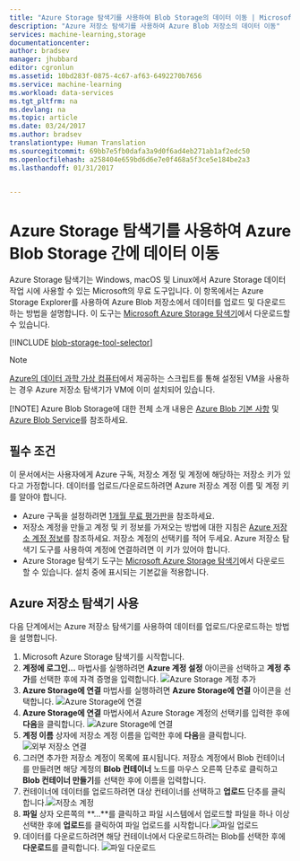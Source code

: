 ```yaml
---
title: "Azure Storage 탐색기를 사용하여 Blob Storage의 데이터 이동 | Microsoft Docs"
description: "Azure 저장소 탐색기를 사용하여 Azure Blob 저장소의 데이터 이동"
services: machine-learning,storage
documentationcenter: 
author: bradsev
manager: jhubbard
editor: cgronlun
ms.assetid: 10bd283f-0875-4c67-af63-6492270b7656
ms.service: machine-learning
ms.workload: data-services
ms.tgt_pltfrm: na
ms.devlang: na
ms.topic: article
ms.date: 03/24/2017
ms.author: bradsev
translationtype: Human Translation
ms.sourcegitcommit: 69bb7e5fb0dafa3a9d0f6ad4eb271ab1af2edc50
ms.openlocfilehash: a258404e659bd6d6e7e0f468a5f3ce5e184be2a3
ms.lasthandoff: 01/31/2017


---
```

# <a name="move-data-to-and-from-azure-blob-storage-using-azure-storage-explorer"></a>Azure Storage 탐색기를 사용하여 Azure Blob Storage 간에 데이터 이동
Azure Storage 탐색기는 Windows, macOS 및 Linux에서 Azure Storage 데이터 작업 시에 사용할 수 있는 Microsoft의 무료 도구입니다. 이 항목에서는 Azure Storage Explorer를 사용하여 Azure Blob 저장소에서 데이터를 업로드 및 다운로드하는 방법을 설명합니다. 이 도구는 [Microsoft Azure Storage 탐색기](http://storageexplorer.com/)에서 다운로드할 수 있습니다.

[!INCLUDE [blob-storage-tool-selector](../../includes/machine-learning-blob-storage-tool-selector.md)]

> [!NOTE]
> [Azure의 데이터 과학 가상 컴퓨터](machine-learning-data-science-virtual-machines.md)에서 제공하는 스크립트를 통해 설정된 VM을 사용하는 경우 Azure 저장소 탐색기가 VM에 이미 설치되어 있습니다.
> 
> [!NOTE]
> Azure Blob Storage에 대한 전체 소개 내용은 [Azure Blob 기본 사항](../storage/storage-dotnet-how-to-use-blobs.md) 및 [Azure Blob Service](https://msdn.microsoft.com/library/azure/dd179376.aspx)를 참조하세요.   
> 
> 

## <a name="prerequisites"></a>필수 조건
이 문서에서는 사용자에게 Azure 구독, 저장소 계정 및 계정에 해당하는 저장소 키가 있다고 가정합니다. 데이터를 업로드/다운로드하려면 Azure 저장소 계정 이름 및 계정 키를 알아야 합니다. 

* Azure 구독을 설정하려면 [1개월 무료 평가판](https://azure.microsoft.com/pricing/free-trial/)을 참조하세요.
* 저장소 계정을 만들고 계정 및 키 정보를 가져오는 방법에 대한 지침은 [Azure 저장소 계정 정보](../storage/storage-create-storage-account.md)를 참조하세요. 저장소 계정의 선택키를 적어 두세요. Azure 저장소 탐색기 도구를 사용하여 계정에 연결하려면 이 키가 있어야 합니다.
* Azure Storage 탐색기 도구는 [Microsoft Azure Storage 탐색기](http://storageexplorer.com/)에서 다운로드할 수 있습니다. 설치 중에 표시되는 기본값을 적용합니다.

<a id="explorer"></a>

## <a name="use-azure-storage-explorer"></a>Azure 저장소 탐색기 사용
다음 단계에서는 Azure 저장소 탐색기를 사용하여 데이터를 업로드/다운로드하는 방법을 설명합니다. 

1. Microsoft Azure Storage 탐색기를 시작합니다.
2. **계정에 로그인...** 마법사를 실행하려면 **Azure 계정 설정** 아이콘을 선택하고 **계정 추가**를 선택한 후에 자격 증명을 입력합니다. ![Azure Storage 계정 추가](./media/machine-learning-data-science-move-data-to-azure-blob-using-azure-storage-explorer/add-an-azure-store-account.png)
3. **Azure Storage에 연결** 마법사를 실행하려면 **Azure Storage에 연결** 아이콘을 선택합니다. ![Azure Storage에 연결](./media/machine-learning-data-science-move-data-to-azure-blob-using-azure-storage-explorer/connect-to-azure-storage-1.png)
4. **Azure Storage에 연결** 마법사에서 Azure Storage 계정의 선택키를 입력한 후에 **다음**을 클릭합니다. ![Azure Storage에 연결](./media/machine-learning-data-science-move-data-to-azure-blob-using-azure-storage-explorer/connect-to-azure-storage-2.png)
5. **계정 이름** 상자에 저장소 계정 이름을 입력한 후에 **다음**을 클릭합니다. ![외부 저장소 연결](./media/machine-learning-data-science-move-data-to-azure-blob-using-azure-storage-explorer/attach-external-storage.png)
6. 그러면 추가한 저장소 계정이 목록에 표시됩니다. 저장소 계정에서 Blob 컨테이너를 만들려면 해당 계정의 **Blob 컨테이너** 노드를 마우스 오른쪽 단추로 클릭하고 **Blob 컨테이너 만들기**를 선택한 후에 이름을 입력합니다.
7. 컨테이너에 데이터를 업로드하려면 대상 컨테이너를 선택하고 **업로드** 단추를 클릭합니다.![저장소 계정](./media/machine-learning-data-science-move-data-to-azure-blob-using-azure-storage-explorer/storage-accounts.png)
8. **파일** 상자 오른쪽의 **...**를 클릭하고 파일 시스템에서 업로드할 파일을 하나 이상 선택한 후에 **업로드**를 클릭하여 파일 업로드를 시작합니다.![파일 업로드](./media/machine-learning-data-science-move-data-to-azure-blob-using-azure-storage-explorer/upload-files-to-blob.png)
9. 데이터를 다운로드하려면 해당 컨테이너에서 다운로드하려는 Blob를 선택한 후에 **다운로드**를 클릭합니다. ![파일 다운로드](./media/machine-learning-data-science-move-data-to-azure-blob-using-azure-storage-explorer/download-files-from-blob.png)


